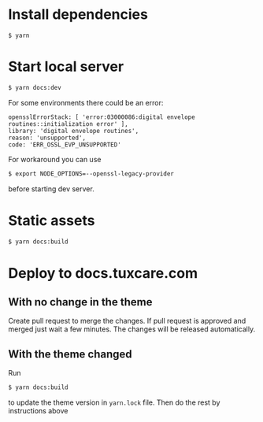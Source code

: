 
# Install dependencies

```
$ yarn
```

# Start local server

```sh
$ yarn docs:dev
```

For some environments there could be an error:

```
opensslErrorStack: [ 'error:03000086:digital envelope routines::initialization error' ],
library: 'digital envelope routines',
reason: 'unsupported',
code: 'ERR_OSSL_EVP_UNSUPPORTED'
```

For workaround you can use

```sh
$ export NODE_OPTIONS=--openssl-legacy-provider
```

before starting dev server.

# Static assets

```sh
$ yarn docs:build
```

# Deploy to docs.tuxcare.com

## With no change in the theme 
Create pull request to merge the changes. If pull request is approved and merged just wait a few minutes. 
The changes will be released automatically.

## With the theme changed
Run 
```sh
$ yarn docs:build
```
to update the theme version in `yarn.lock` file. Then do the rest by instructions above   

